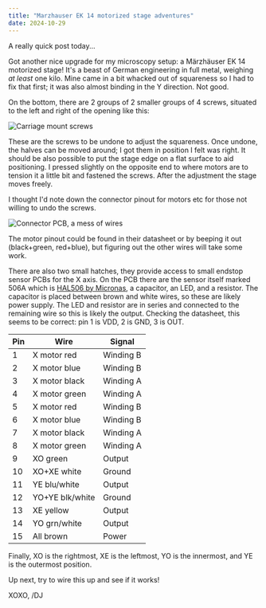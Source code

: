 ```yaml
---
title: "Marzhauser EK 14 motorized stage adventures"
date: 2024-10-29
---
```


A really quick post today...

Got another nice upgrade for my microscopy setup: a Märzhäuser EK 14 motorized stage! It's a beast of German engineering in full metal, weighing *at least* one kilo. Mine came in a bit whacked out of squareness so I had to fix that first; it was also almost binding in the Y direction. Not good.

On the bottom, there are 2 groups of 2 smaller groups of 4 screws, situated to the left and right of the opening like this:

![Carriage mount screws](/blarg/assets/20241029/ek14-y-carriage-mount.jpg)

These are the screws to be undone to adjust the squareness. Once undone, the halves can be moved around; I got them in position I felt was right. It should be also possible to put the stage edge on a flat surface to aid positioning. I pressed slightly on the opposite end to where motors are to tension it a little bit and fastened the screws. After the adjustment the stage moves freely.

I thought I'd note down the connector pinout for motors etc for those not willing to undo the screws.

![Connector PCB, a mess of wires](/blarg/assets/20241029/ek14-connector.jpg)

The motor pinout could be found in their datasheet or by beeping it out (black+green, red+blue), but figuring out the other wires will take some work.

There are also two small hatches, they provide access to small endstop sensor PCBs for the X axis. On the PCB there are the sensor itself marked 506A which is [HAL506 by Micronas](https://www.mouser.com/datasheet/2/735/HAL501___507,_508,_509,_HAL516___519,_523_Hall-Eff-1109092.pdf), a capacitor, an LED, and a resistor. The capacitor is placed between brown and white wires, so these are likely power supply. The LED and resistor are in series and connected to the remaining wire so this is likely the output. Checking the datasheet, this seems to be correct: pin 1 is VDD, 2 is GND, 3 is OUT.

| Pin | Wire            | Signal    |
|-----|-----------------|-----------|
| 1   | X motor red     | Winding B |
| 2   | X motor blue    | Winding B |
| 3   | X motor black   | Winding A |
| 4   | X motor green   | Winding A |
| 5   | X motor red     | Winding B |
| 6   | X motor blue    | Winding B |
| 7   | X motor black   | Winding A |
| 8   | X motor green   | Winding A |
| 9   | XO green        | Output    |
| 10  | XO+XE white     | Ground    |
| 11  | YE blu/white    | Output    |
| 12  | YO+YE blk/white | Ground    |
| 13  | XE yellow       | Output    |
| 14  | YO grn/white    | Output    |
| 15  | All brown       | Power     |

Finally, XO is the rightmost, XE is the leftmost, YO is the innermost, and YE is the outermost position.

Up next, try to wire this up and see if it works!

XOXO,
/DJ

